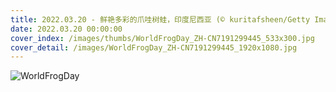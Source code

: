 ```yaml
---
title: 2022.03.20 - 鲜艳多彩的爪哇树蛙，印度尼西亚 (© kuritafsheen/Getty Images)
date: 2022.03.20 00:00:00
cover_index: /images/thumbs/WorldFrogDay_ZH-CN7191299445_533x300.jpg
cover_detail: /images/WorldFrogDay_ZH-CN7191299445_1920x1080.jpg
---
```


![WorldFrogDay](/images/WorldFrogDay_ZH-CN7191299445_1920x1080.jpg)
